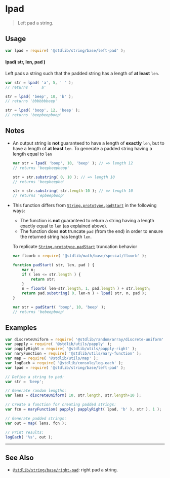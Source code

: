 <!--

@license Apache-2.0

Copyright (c) 2022 The Stdlib Authors.

Licensed under the Apache License, Version 2.0 (the "License");
you may not use this file except in compliance with the License.
You may obtain a copy of the License at

   http://www.apache.org/licenses/LICENSE-2.0

Unless required by applicable law or agreed to in writing, software
distributed under the License is distributed on an "AS IS" BASIS,
WITHOUT WARRANTIES OR CONDITIONS OF ANY KIND, either express or implied.
See the License for the specific language governing permissions and
limitations under the License.

-->

# lpad

> Left pad a string.

<section class="usage">

## Usage

```javascript
var lpad = require( '@stdlib/string/base/left-pad' );
```

#### lpad( str, len, pad )

Left pads a string such that the padded string has a length of **at least** `len`.

```javascript
var str = lpad( 'a', 5, ' ' );
// returns '    a'

str = lpad( 'beep', 10, 'b' );
// returns 'bbbbbbbeep'

str = lpad( 'boop', 12, 'beep' );
// returns 'beepbeepboop'
```

</section>

<!-- /.usage -->

<section class="notes">

## Notes

-   An output string is **not** guaranteed to have a length of **exactly** `len`, but to have a length of **at least** `len`. To generate a padded string having a length equal to `len`

    ```javascript
    var str = lpad( 'boop', 10, 'beep' ); // => length 12
    // returns 'beepbeepboop'

    str = str.substring( 0, 10 ); // => length 10
    // returns 'beepbeepbo'

    str = str.substring( str.length-10 ); // => length 10
    // returns 'epbeepboop'
    ```

-   This function differs from [`String.prototype.padStart`][mdn-string-padstart] in the following ways:

    -   The function is **not** guaranteed to return a string having a length exactly equal to `len` (as explained above).
    -   The function does **not** truncate `pad` (from the end) in order to ensure the returned string has length `len`.

    To replicate [`String.prototype.padStart`][mdn-string-padstart] truncation behavior

    ```javascript
    var floorb = require( '@stdlib/math/base/special/floorb' );

    function padStart( str, len, pad ) {
        var n;
        if ( len <= str.length ) {
            return str;
        }
        n = floorb( len-str.length, 1, pad.length ) + str.length;
        return pad.substring( 0, len-n ) + lpad( str, n, pad );
    }

    var str = padStart( 'boop', 10, 'beep' );
    // returns 'bebeepboop'
    ```

</section>

<!-- /.notes -->

<section class="examples">

## Examples

<!-- eslint no-undef: "error" -->

```javascript
var discreteUniform = require( '@stdlib/random/array/discrete-uniform' );
var papply = require( '@stdlib/utils/papply' );
var papplyRight = require( '@stdlib/utils/papply-right' );
var naryFunction = require( '@stdlib/utils/nary-function' );
var map = require( '@stdlib/utils/map' );
var logEach = require( '@stdlib/console/log-each' );
var lpad = require( '@stdlib/string/base/left-pad' );

// Define a string to pad:
var str = 'beep';

// Generate random lengths:
var lens = discreteUniform( 10, str.length, str.length+10 );

// Create a function for creating padded strings:
var fcn = naryFunction( papply( papplyRight( lpad, 'b' ), str ), 1 );

// Generate padded strings:
var out = map( lens, fcn );

// Print results:
logEach( '%s', out );
```

</section>

<!-- /.examples -->

<!-- Section for related `stdlib` packages. Do not manually edit this section, as it is automatically populated. -->

<section class="related">

* * *

## See Also

-   <span class="package-name">[`@stdlib/string/base/right-pad`][@stdlib/string/base/right-pad]</span><span class="delimiter">: </span><span class="description">right pad a string.</span>

</section>

<!-- /.related -->

<!-- Section for all links. Make sure to keep an empty line after the `section` element and another before the `/section` close. -->

<section class="links">

[mdn-string-padstart]: https://developer.mozilla.org/en-US/docs/Web/JavaScript/Reference/Global_Objects/String/padStart

<!-- <related-links> -->

[@stdlib/string/base/right-pad]: https://github.com/stdlib-js/stdlib/tree/develop/lib/node_modules/%40stdlib/string/base/right-pad

<!-- </related-links> -->

</section>

<!-- /.links -->
